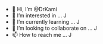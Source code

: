 - 👋 Hi, I’m @DrKami
- 👀 I’m interested in ... J
- 🌱 I’m currently learning ... J
- 💞️ I’m looking to collaborate on ... J
- 📫 How to reach me ... J

<!---
DrKami/DrKami is a ✨ special ✨ repository because its `README.md` (this file) appears on your GitHub profile.
You can click the Preview link to take a look at your changes.
--->
